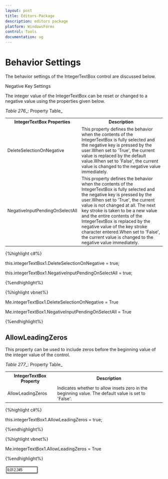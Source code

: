 ```yaml
---
layout: post
title: Editors-Package
description: editors package
platform: WindowsForms
control: Tools
documentation: ug
---
```



# Behavior Settings

The behavior settings of the IntegerTextBox control are discussed below.

Negative Key Settings

The integer value of the IntegerTextBox can be reset or changed to a negative value using the properties given below.

_Table_ _276__: Property Table_

<table>
<tr>
<th>
IntegerTextBox Properties</th><th>
Description</th></tr>
<tr>
<td>
DeleteSelectionOnNegative</td><td>
This property defines the behavior when the contents of the IntegerTextBox is fully selected and the negative key is pressed by the user.When set to 'True', the current value is replaced by the default value.When set to 'False', the current value is changed to the negative value immediately.</td></tr>
<tr>
<td>
NegativeInputPendingOnSelectAll</td><td>
This property defines the behavior when the contents of the IntegerTextBox is fully selected and the negative key is pressed by the user.When set to 'True', the current value is not changed at all. The next key stroke is taken to be a new value and the entire contents of the IntegerTextBox is replaced by the negative value of the key stroke character entered.When set to 'False', the current value is changed to the negative value immediately.</td></tr>
</table>


{%highlight c#%}



this.integerTextBox1.DeleteSelectionOnNegative = true;

this.integerTextBox1.NegativeInputPendingOnSelectAll = true;



{%endhighlight%}

{%highlight vbnet%}

Me.integerTextBox1.DeleteSelectionOnNegative = True

Me.integerTextBox1.NegativeInputPendingOnSelectAll = True

{%endhighlight%}

## AllowLeadingZeros

This property can be used to include zeros before the beginning value of the integer value of the control.

_Table_ _277__: Property Table_

<table>
<tr>
<th>
IntegerTextBox Property</th><th>
Description</th></tr>
<tr>
<td>
AllowLeadingZeros</td><td>
Indicates whether to allow insets zero in the beginning value. The default value is set to 'False'.</td></tr>
</table>


{%highlight c#%}



this.integerTextBox1.AllowLeadingZeros = true;

{%endhighlight%}




{%highlight vbnet%}


Me.integerTextBox1.AllowLeadingZeros = True

{%endhighlight%}



![](Overview_images/Overview_img457.png) 